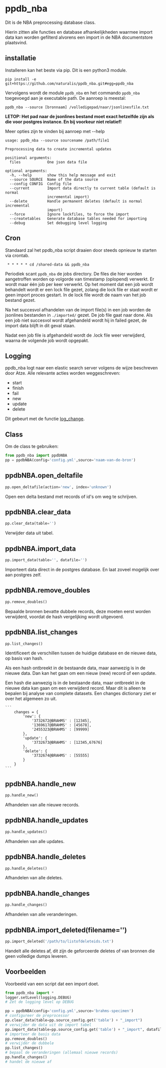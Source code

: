 <h1 id="ppdb_nba">ppdb_nba</h1>

Dit is de NBA preprocessing database class.

Hierin zitten alle functies en database afhankelijkheden waarmee import data
kan worden gefilterd alvorens een import in de NBA documentstore plaatsvind.

## installatie

Installeren kan het beste via pip. Dit is een python3 module.

`pip install -e git+https://github.com/naturalis/ppdb_nba.git#egg=ppdb_nba`

Vervolgens wordt de module `ppdb_nba` en het commando `ppdb_nba` toegevoegd
aan je executable path. De aanroep is meestal:

```
ppdb_nba --source [bronnaam] /volledigepad/naar/jsonlinesfile.txt
```

**LETOP: Het pad naar de jsonlines bestand moet exact hetzelfde zijn als die voor
postgres instance. En bij voorkeur niet relatief!**

Meer opties zijn te vinden bij aanroep met --help

```
usage: ppdb_nba --source sourcename /path/file1

Preprocessing data to create incremental updates

positional arguments:
  files            One json data file

optional arguments:
  -h, --help       show this help message and exit
  --source SOURCE  Name of the data source
  --config CONFIG  Config file
  --current        Import data directly to current table (default is normal
                   incremental import)
  --delete         Handle permanent deletes (default is normal incremental
                   import)
  --force          Ignore lockfiles, to force the import
  --createtables   Generate database tables needed for importing
  --debug          Set debugging level logging
```

## Cron

Standaard zal het ppdb_nba script draaien door steeds opnieuw te starten via
crontab. 

```
 * * * * * cd /shared-data && ppdb_nba
```

Periodiek scant `ppdb_nba` de jobs directory. De files die hier worden 
aangetroffen worden op volgorde van timestamp (oplopend) verwerkt. Er wordt 
maar één job per keer verwerkt. Op het moment dat een job wordt behandelt 
wordt er een lock file gezet, zolang die lock file er staat wordt er geen 
import proces gestart. In de lock file wordt de naam van het
job bestand gezet.

Na het succesvol afhandelen van de import file(s) in een job worden de 
jsonlines bestanden in `./imported/` gezet. De job file gaat naar done. 
Als een job niet succesvol wordt afgehandeld wordt hij in failed gezet, 
de import data blijft in dit geval staan.

Nadat een job file is afgehandeld wordt de .lock file weer verwijderd, 
waarna de volgende job wordt opgepakt.

## Logging

ppdb_nba logt naar een elastic search server volgens de wijze beschreven
door Atze. Alle relevante acties worden weggeschreven:

 - start
 - finish
 - fail
 - new
 - update
 - delete
 
Dit gebeurt met de functie [log_change](https://github.com/naturalis/ppdb_nba/blob/c499b29875254045e0093006d8655731973a9129/ppdb_nba/ppdb_nba.py#L316).

## Class

Om de class te gebruiken:

```python
from ppdb_nba import ppdbNBA
pp = ppdbNBA(config='config.yml',source='naam-van-de-bron')
```

<h2 id="ppdb_nba.ppdb_nba.open_deltafile">ppdbNBA.open_deltafile</h2>

```python
pp.open_deltafile(action='new', index='unknown')
```

Open een delta bestand met records of id's om weg te schrijven.

<h2 id="ppdb_nba.ppdb_nba.clear_data">ppdbNBA.clear_data</h2>

```python
pp.clear_data(table='')
```
Verwijder data uit tabel.
<h2 id="ppdb_nba.ppdb_nba.import_data">ppdbNBA.import_data</h2>

```python
pp.import_data(table='', datafile='')
```

Importeert data direct in de postgres database. En laat zoveel mogelijk over aan postgres zelf.

<h2 id="ppdb_nba.ppdb_nba.remove_doubles">ppdbNBA.remove_doubles</h2>

```python
pp.remove_doubles()
```
Bepaalde bronnen bevatte dubbele records, deze moeten eerst worden verwijderd, voordat de hash vergelijking wordt uitgevoerd.
<h2 id="ppdb_nba.ppdb_nba.list_changes">ppdbNBA.list_changes</h2>

```python
pp.list_changes()
```

Identificeert de verschillen tussen de huidige database en de nieuwe data, op basis van hash.

Als een hash ontbreekt in de bestaande data, maar aanwezig is in de nieuwe data. Dan kan het gaan
om een nieuw (new) record of een update.

Een hash die aanwezig is in de bestaande data, maar ontbreekt in de nieuwe data kan gaan om een
verwijderd record. Maar dit is alleen te bepalen bij analyse van complete datasets. Een changes
dictionary ziet er over het algemeen zo uit.

    ```
        changes = {
            'new': {
                '3732672@BRAHMS' : [12345],
                '1369617@BRAHMS' : [45678],
                '2455323@BRAHMS' : [99999]
            },
            'update': {
                '3732673@BRAHMS' : [12345,67676]
            },
            'delete': {
                '3732674@BRAHMS' : [55555]
            }
        }
    ```


<h2 id="ppdb_nba.ppdb_nba.handle_new">ppdbNBA.handle_new</h2>

```python
pp.handle_new()
```

Afhandelen van alle nieuwe records.


<h2 id="ppdb_nba.ppdb_nba.handle_updates">ppdbNBA.handle_updates</h2>

```python
pp.handle_updates()
```

Afhandelen van alle updates.

<h2 id="ppdb_nba.ppdb_nba.handle_deletes">ppdbNBA.handle_deletes</h2>

```python
pp.handle_deletes()
```

Afhandelen van alle deletes.

<h2 id="ppdb_nba.ppdb_nba.handle_changes">ppdbNBA.handle_changes</h2>

```python
pp.handle_changes()
```

Afhandelen van alle veranderingen.

## ppdbNBA.import_deleted(filename='')

```python
pp.import_deleted('/path/to/listofdeleteids.txt')
```

Handelt alle deletes af, dit zijn de geforceerde deletes of van bronnen die
geen volledige dumps leveren.


## Voorbeelden

Voorbeeld van een script dat een import doet.

```python
from ppdb_nba import *
logger.setLevel(logging.DEBUG)
# Zet de logging level op DEBUG

pp = ppdbNBA(config='config.yml',source='brahms-specimen')
# configureer de preprocessor
pp.clear_data(table=pp.source_config.get('table') + "_import")
# verwijder de data uit de import tabel
pp.import_data(table=pp.source_config.get('table') + "_import", datafile='/data/brahms-specimen/1-base.json')
# importeer de basis data
pp.remove_doubles()
# verwijder de dubbele
pp.list_changes()
# bepaal de veranderingen (allemaal nieuwe records)
pp.handle_changes()
# handel de nieuwe af
```

